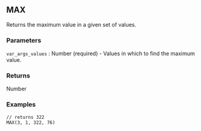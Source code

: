 ## MAX

Returns the maximum value in a given set of values.

### Parameters
`var_args_values` : Number (required) - Values in which to find the maximum value.

### Returns
Number

### Examples
```
// returns 322
MAX(3, 1, 322, 76)
```